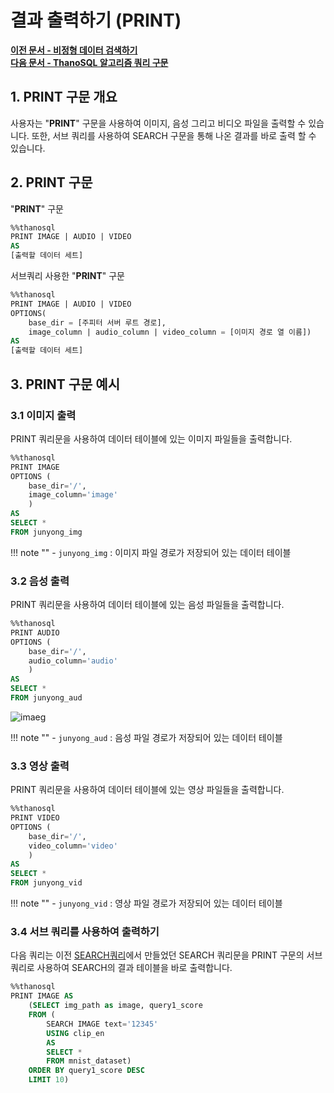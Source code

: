 # __결과 출력하기 (PRINT)__

**[이전 문서 - 비정형 데이터 검색하기](/how-to_guides/modelling/SEARCH_SYNTAX/)**  
**[다음 문서 - ThanoSQL 알고리즘 쿼리 구문](/how-to_guides/modelling/OPTIONS/)**

## __1. PRINT 구문 개요__

사용자는 "__PRINT__" 구문을 사용하여 이미지, 음성 그리고 비디오 파일을 출력할 수 있습니다. 또한, 서브 쿼리를 사용하여 SEARCH 구문을 통해 나온 결과를 바로 출력 할 수 있습니다. 

## __2. PRINT 구문__
"__PRINT__" 구문
```sql
%%thanosql
PRINT IMAGE | AUDIO | VIDEO
AS 
[출력할 데이터 세트]
```
서브쿼리 사용한 "__PRINT__" 구문
```sql
%%thanosql
PRINT IMAGE | AUDIO | VIDEO
OPTIONS( 
    base_dir = [주피터 서버 루트 경로],
    image_column | audio_column | video_column = [이미지 경로 열 이름]) 
AS 
[출력할 데이터 세트]
```
## __3. PRINT 구문 예시__

### __3.1 이미지 출력__ 

PRINT 쿼리문을 사용하여 데이터 테이블에 있는 이미지 파일들을 출력합니다.
```sql
%%thanosql
PRINT IMAGE 
OPTIONS (
    base_dir='/',
    image_column='image' 
    )
AS 
SELECT * 
FROM junyong_img 
```

!!! note ""
    - `junyong_img` : 이미지 파일 경로가 저장되어 있는 데이터 테이블

### __3.2 음성 출력__

PRINT 쿼리문을 사용하여 데이터 테이블에 있는 음성 파일들을 출력합니다.

```sql
%%thanosql
PRINT AUDIO
OPTIONS (
    base_dir='/',
    audio_column='audio' 
    )
AS 
SELECT * 
FROM junyong_aud
```
![imaeg](/img/PRINT_img1.png) <br>

!!! note ""
    - `junyong_aud` : 음성 파일 경로가 저장되어 있는 데이터 테이블


### __3.3 영상 출력__

PRINT 쿼리문을 사용하여 데이터 테이블에 있는 영상 파일들을 출력합니다.

```sql
%%thanosql
PRINT VIDEO
OPTIONS (
    base_dir='/',
    video_column='video' 
    )
AS 
SELECT * 
FROM junyong_vid
```
!!! note ""
    - `junyong_vid` : 영상 파일 경로가 저장되어 있는 데이터 테이블

### __3.4 서브 쿼리를 사용하여 출력하기__

다음 쿼리는 이전 [SEARCH쿼리](../modelling/SEARCH_SYNTAX.md)에서 만들었던 SEARCH 쿼리문을 PRINT 구문의 서브 쿼리로 사용하여 SEARCH의 결과 테이블을 바로 출력합니다.

```sql
%%thanosql
PRINT IMAGE AS
    (SELECT img_path as image, query1_score 
    FROM (
        SEARCH IMAGE text='12345'
        USING clip_en
        AS 
        SELECT * 
        FROM mnist_dataset)
    ORDER BY query1_score DESC 
    LIMIT 10)
```